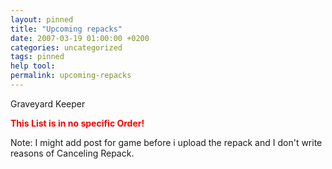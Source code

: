 ```yaml
---
layout: pinned
title: "Upcoming repacks"
date: 2007-03-19 01:00:00 +0200
categories: uncategorized
tags: pinned
help tool:                                                                                                   |
permalink: upcoming-repacks
---
```

Graveyard Keeper

<span style="color:#f20505">**This List is in no specific Order!**</span>

Note: I might add post for game before i upload the repack and I don't write reasons of Canceling Repack.